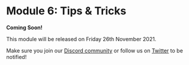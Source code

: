 # Module 6: Tips & Tricks

**Coming Soon!**

This module will be released on Friday 26th November 2021.

Make sure you join our [Discord community](https://discord.com/invite/subquery) or follow us on [Twitter](https://twitter.com/SubQueryNetwork) to be notified!
